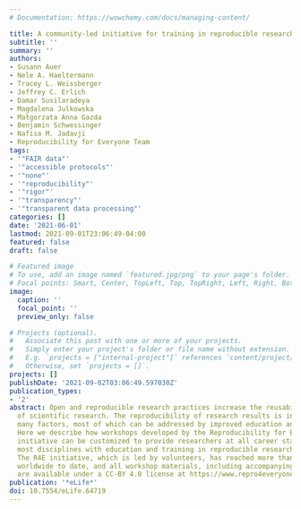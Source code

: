 ```yaml
---
# Documentation: https://wowchemy.com/docs/managing-content/

title: A community-led initiative for training in reproducible research
subtitle: ''
summary: ''
authors:
- Susann Auer
- Nele A. Haeltermann
- Tracey L. Weissberger
- Jeffrey C. Erlich
- Damar Susilaradeya
- Magdalena Julkowska
- Małgorzata Anna Gazda
- Benjamin Schwessinger
- Nafisa M. Jadavji
- Reproducibility for Everyone Team
tags:
- '"FAIR data"'
- '"accessible protocols"'
- '"none"'
- '"reproducibility"'
- '"rigor"'
- '"transparency"'
- '"transparent data processing"'
categories: []
date: '2021-06-01'
lastmod: 2021-09-01T23:06:49-04:00
featured: false
draft: false

# Featured image
# To use, add an image named `featured.jpg/png` to your page's folder.
# Focal points: Smart, Center, TopLeft, Top, TopRight, Left, Right, BottomLeft, Bottom, BottomRight.
image:
  caption: ''
  focal_point: ''
  preview_only: false

# Projects (optional).
#   Associate this post with one or more of your projects.
#   Simply enter your project's folder or file name without extension.
#   E.g. `projects = ["internal-project"]` references `content/project/deep-learning/index.md`.
#   Otherwise, set `projects = []`.
projects: []
publishDate: '2021-09-02T03:06:49.597030Z'
publication_types:
- '2'
abstract: Open and reproducible research practices increase the reusability and impact
  of scientific research. The reproducibility of research results is influenced by
  many factors, most of which can be addressed by improved education and training.
  Here we describe how workshops developed by the Reproducibility for Everyone (R4E)
  initiative can be customized to provide researchers at all career stages and across
  most disciplines with education and training in reproducible research practices.
  The R4E initiative, which is led by volunteers, has reached more than 3000 researchers
  worldwide to date, and all workshop materials, including accompanying resources,
  are available under a CC-BY 4.0 license at https://www.repro4everyone.org/.
publication: '*eLife*'
doi: 10.7554/eLife.64719
---
```

